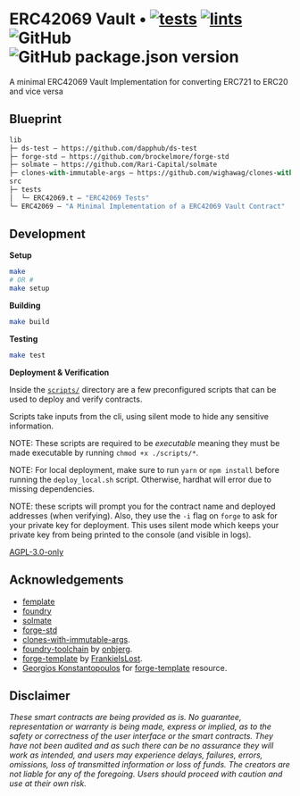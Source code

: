 
# ERC42069 Vault • [![tests](https://github.com/abrandec/erc-42069/actions/workflows/tests.yml/badge.svg)](https://github.com/abrandec/erc-42069/actions/workflows/tests.yml) [![lints](https://github.com/abrandec/erc-42069/actions/workflows/lints.yml/badge.svg)](https://github.com/abrandec/erc-42069/actions/workflows/lints.yml) ![GitHub](https://img.shields.io/github/license/abrandec/erc-42069)  ![GitHub package.json version](https://img.shields.io/github/package-json/v/abrandec/erc-42069)

A minimal ERC42069 Vault Implementation for converting ERC721 to ERC20 and vice versa

## Blueprint

```ml
lib
├─ ds-test — https://github.com/dapphub/ds-test
├─ forge-std — https://github.com/brockelmore/forge-std
├─ solmate — https://github.com/Rari-Capital/solmate
├─ clones-with-immutable-args — https://github.com/wighawag/clones-with-immutable-args
src
├─ tests
│  └─ ERC42069.t — "ERC42069 Tests"
└─ ERC42069 — "A Minimal Implementation of a ERC42069 Vault Contract"
```

## Development

**Setup**
```bash
make
# OR #
make setup
```

**Building**
```bash
make build
```

**Testing**
```bash
make test
```

**Deployment & Verification**

Inside the [`scripts/`](./scripts/) directory are a few preconfigured scripts that can be used to deploy and verify contracts.

Scripts take inputs from the cli, using silent mode to hide any sensitive information.

NOTE: These scripts are required to be _executable_ meaning they must be made executable by running `chmod +x ./scripts/*`.

NOTE: For local deployment, make sure to run `yarn` or `npm install` before running the `deploy_local.sh` script. Otherwise, hardhat will error due to missing dependencies.

NOTE: these scripts will prompt you for the contract name and deployed addresses (when verifying). Also, they use the `-i` flag on `forge` to ask for your private key for deployment. This uses silent mode which keeps your private key from being printed to the console (and visible in logs).


[AGPL-3.0-only](https://github.com/abrandec/erc-42069/blob/master/LICENSE)

## Acknowledgements

- [femplate](https://github.com/abigger87/femplate)
- [foundry](https://github.com/gakonst/foundry)
- [solmate](https://github.com/Rari-Capital/solmate)
- [forge-std](https://github.com/brockelmore/forge-std)
- [clones-with-immutable-args](https://github.com/wighawag/clones-with-immutable-args).
- [foundry-toolchain](https://github.com/onbjerg/foundry-toolchain) by [onbjerg](https://github.com/onbjerg).
- [forge-template](https://github.com/FrankieIsLost/forge-template) by [FrankieIsLost](https://github.com/FrankieIsLost).
- [Georgios Konstantopoulos](https://github.com/gakonst) for [forge-template](https://github.com/gakonst/forge-template) resource.

## Disclaimer

_These smart contracts are being provided as is. No guarantee, representation or warranty is being made, express or implied, as to the safety or correctness of the user interface or the smart contracts. They have not been audited and as such there can be no assurance they will work as intended, and users may experience delays, failures, errors, omissions, loss of transmitted information or loss of funds. The creators are not liable for any of the foregoing. Users should proceed with caution and use at their own risk._
